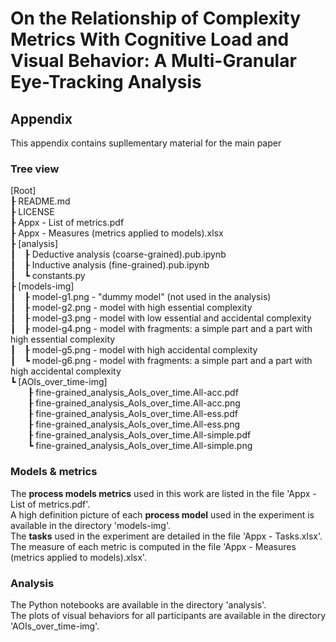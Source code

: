 # On the Relationship of Complexity Metrics With Cognitive Load and Visual Behavior: A Multi-Granular Eye-Tracking Analysis
## Appendix

This appendix contains supllementary material for the main paper

### Tree view
[Root]  
&#x02520; README.md  
&#x02520; LICENSE  
&#x02520; Appx - List of metrics.pdf  
&#x02520; Appx - Measures (metrics applied to models).xlsx  
&#x02520; [analysis]  
&#x02503;&#x2003;&#x02520; Deductive analysis (coarse-grained).pub.ipynb  
&#x02503;&#x2003;&#x02520; Inductive analysis (fine-grained).pub.ipynb  
&#x02503;&#x2003;&#x02517; constants.py  
&#x02520; [models-img]  
&#x02503;&#x2003;&#x02520; model-g1.png - "dummy model" (not used in the analysis)  
&#x02503;&#x2003;&#x02520; model-g2.png - model with high essential complexity  
&#x02503;&#x2003;&#x02520; model-g3.png - model with low essential and accidental complexity  
&#x02503;&#x2003;&#x02520; model-g4.png - model with fragments: a simple part and a part with high essential complexity  
&#x02503;&#x2003;&#x02520; model-g5.png - model with high accidental complexity  
&#x02503;&#x2003;&#x02517; model-g6.png - model with fragments: a simple part and a part with high accidental complexity  
&#x02517; [AOIs_over_time-img]  
&#x2003;&#x2003;&#x02520; fine-grained_analysis_AoIs_over_time.All-acc.pdf  
&#x2003;&#x2003;&#x02520; fine-grained_analysis_AoIs_over_time.All-acc.png  
&#x2003;&#x2003;&#x02520; fine-grained_analysis_AoIs_over_time.All-ess.pdf  
&#x2003;&#x2003;&#x02520; fine-grained_analysis_AoIs_over_time.All-ess.png  
&#x2003;&#x2003;&#x02520; fine-grained_analysis_AoIs_over_time.All-simple.pdf  
&#x2003;&#x2003;&#x02517; fine-grained_analysis_AoIs_over_time.All-simple.png  

### Models & metrics
The **process models metrics** used in this work are listed in the file 'Appx - List of metrics.pdf'.  
A high definition picture of each **process model** used in the experiment is available in the directory 'models-img'.  
The **tasks** used in the experiment are detailed in the file 'Appx - Tasks.xlsx'.  
The measure of each metric is computed in the file 'Appx - Measures (metrics applied to models).xlsx'.

### Analysis
The Python notebooks are available in the directory 'analysis'.  
The plots of visual behaviors for all participants are available in the directory 'AOIs_over_time-img'.  
